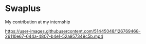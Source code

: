 # Swaplus
My contribution at my internship


https://user-images.githubusercontent.com/51445048/126769468-26110e67-644a-4807-b4e1-52a957349c5b.mp4
